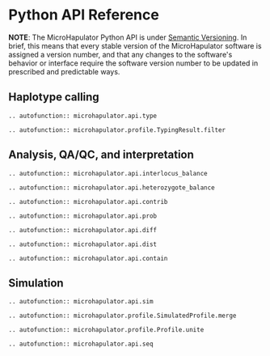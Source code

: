 # Python API Reference

**NOTE**: The MicroHapulator Python API is under [Semantic Versioning](https://semver.org/).
In brief, this means that every stable version of the MicroHapulator software is assigned a version number, and that any changes to the software's behavior or interface require the software version number to be updated in prescribed and predictable ways.


## Haplotype calling

```{eval-rst}
.. autofunction:: microhapulator.api.type
```

```{eval-rst}
.. autofunction:: microhapulator.profile.TypingResult.filter
```


## Analysis, QA/QC, and interpretation

```{eval-rst}
.. autofunction:: microhapulator.api.interlocus_balance
```

```{eval-rst}
.. autofunction:: microhapulator.api.heterozygote_balance
```

```{eval-rst}
.. autofunction:: microhapulator.api.contrib
```

```{eval-rst}
.. autofunction:: microhapulator.api.prob
```

```{eval-rst}
.. autofunction:: microhapulator.api.diff
```

```{eval-rst}
.. autofunction:: microhapulator.api.dist
```

```{eval-rst}
.. autofunction:: microhapulator.api.contain
```

## Simulation

```{eval-rst}
.. autofunction:: microhapulator.api.sim
```

```{eval-rst}
.. autofunction:: microhapulator.profile.SimulatedProfile.merge
```

```{eval-rst}
.. autofunction:: microhapulator.profile.Profile.unite
```

```{eval-rst}
.. autofunction:: microhapulator.api.seq
```
